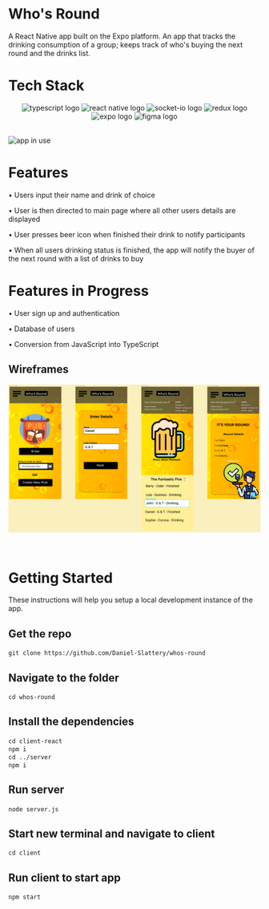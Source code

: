 <h1 id='Title'>Who's Round</h1>

A React Native app built on the Expo platform. An app that tracks the drinking consumption of a group; keeps track of who's buying the next round and the drinks list.

<h1>Tech Stack</h1>

<div align="center">
<img alt="typescript logo" width="40px" src="https://upload.wikimedia.org/wikipedia/commons/thumb/4/4c/Typescript_logo_2020.svg/512px-Typescript_logo_2020.svg.png" />
<img alt="react native logo" width="40px" src="https://upload.wikimedia.org/wikipedia/commons/a/a7/React-icon.svg" />
<img alt="socket-io logo" width="40px" src="https://socket.io/images/logo.svg"/>
<img alt="redux logo" width="45px" src="https://redux.js.org/img/redux.svg"/>
<img alt="expo logo" height="45px" src="https://www.svgrepo.com/show/353723/expo-icon.svg"/>
<img alt="figma logo" height="40px" src="https://upload.wikimedia.org/wikipedia/commons/3/33/Figma-logo.svg"/>
</div>

<br>

![app in use](client/assets/whos-round-fast.gif)
<br>
<h1>Features</h1>

• Users input their name and drink of choice

• User is then directed to main page where all other users details are displayed

• User presses beer icon when finished their drink to notify participants

• When all users drinking status is finished, the app will notify the buyer of the next round with a list of drinks to buy

<h1>Features in Progress</h1>

• User sign up and authentication

• Database of users

• Conversion from JavaScript into TypeScript

<h2 id='wireframes'>Wireframes</h2>

![responsive-page](client/assets/wireframes.PNG)

<br>
<h1 id='getting-started'>Getting Started</h1>

These instructions will help you setup a local development instance of the app.

<h2 id='clone'>Get the repo</h2>

```
git clone https://github.com/Daniel-Slattery/whos-round
```

<h2 >Navigate to the folder</h2>

```
cd whos-round
```

<h2>Install the dependencies</h2>

```
cd client-react
npm i
cd ../server
npm i
```

<h2>Run server</h2>

```
node server.js
```

<h2>Start new terminal and navigate to client</h2>

```
cd client
```

<h2>Run client to start app</h2>

```
npm start
```


